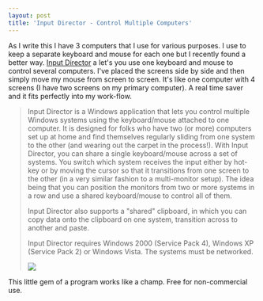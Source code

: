 ```yaml
---
layout: post
title: 'Input Director - Control Multiple Computers'
---
```

As I write this I have 3 computers that I use for various purposes. I use to keep a separate keyboard and mouse for each one but I recently found a better way. [Input Director](http://www.inputdirector.com/) a let's you use one keyboard and mouse to control several computers. I've placed the screens side by side and then simply move my mouse from screen to screen. It's like one computer with 4 screens (I have two screens on my primary computer). A real time saver and it fits perfectly into my work-flow.

> Input Director is a Windows application that lets you control multiple Windows systems using the keyboard/mouse attached to one computer. It is designed for folks who have two (or more) computers set up at home and find themselves regularly sliding from one system to the other (and wearing out the carpet in the process!). With Input Director, you can share a single keyboard/mouse across a set of systems. You switch which system receives the input either by hot-key or by moving the cursor so that it transitions from one screen to the other (in a very similar fashion to a multi-monitor setup). The idea being that you can position the monitors from two or more systems in a row and use a shared keyboard/mouse to control all of them. 
> 
> Input Director also supports a "shared" clipboard, in which you can copy data onto the clipboard on one system, transition across to another and paste.
> 
> Input Director requires Windows 2000 (Service Pack 4), Windows XP (Service Pack 2) or Windows Vista. The systems must be networked.
> 
> ![](http://www.inputdirector.com/images/inputdirector_sketch.png)

This little gem of a program works like a champ. Free for non-commercial use.
